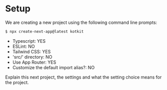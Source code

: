 # Setup

We are creating a new project using the following command line prompts:

```bash  
$ npx create-next-app@latest kotkit
```
- Typescript: YES
- ESLint: NO
- Tailwind CSS: YES
- 'src/' directory: NO
- Use App Router: YES
- Customize the default import alias?: NO

Explain this next project, the settings and what the setting choice means for the project.